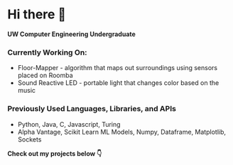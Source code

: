 # Hi there 👋 

**UW Computer Engineering Undergraduate**


### Currently Working On:



* Floor-Mapper - algorithm that maps out surroundings using sensors placed on Roomba
* Sound Reactive LED - portable light that changes color based on the music


### Previously Used Languages, Libraries, and APIs



* Python, Java, C, Javascript, Turing
* Alpha Vantage, Scikit Learn ML Models, Numpy, Dataframe, Matplotlib, Sockets    




**Check out my projects below 👇**
